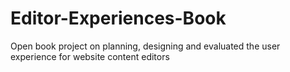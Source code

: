 # Editor-Experiences-Book
Open book project on planning, designing and evaluated the user experience for website content editors 
